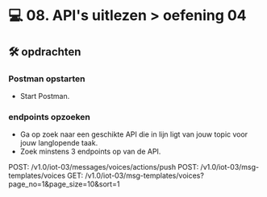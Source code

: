 # 💻 08. API's uitlezen > oefening 04

## 🛠️ opdrachten

### Postman opstarten

 - Start Postman.

### endpoints opzoeken

 - Ga op zoek naar een geschikte API die in lijn ligt van jouw topic voor jouw langlopende taak.
 - Zoek minstens 3 endpoints op van de API.

POST: /v1.0/iot-03/messages/voices/actions/push
POST: /v1.0/iot-03/msg-templates/voices
GET: /v1.0/iot-03/msg-templates/voices?page_no=1&page_size=10&sort=1
